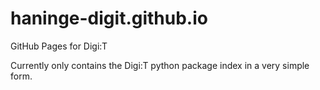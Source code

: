 # haninge-digit.github.io
GitHub Pages for Digi:T

Currently only contains the Digi:T python package index in a very simple form.
